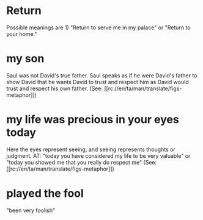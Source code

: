 # Return

Possible meanings are 1) "Return to serve me in my palace" or "Return to your home."

# my son

Saul was not David's true father. Saul speaks as if he were David's father to show David that he wants David to trust and respect him as David would trust and respect his own father. (See: [[rc://en/ta/man/translate/figs-metaphor]])

# my life was precious in your eyes today

Here the eyes represent seeing, and seeing represents thoughts or judgment. AT: "today you have considered my life to be very valuable" or "today you showed me that you really do respect me" (See: [[rc://en/ta/man/translate/figs-metaphor]])

# played the fool

"been very foolish"